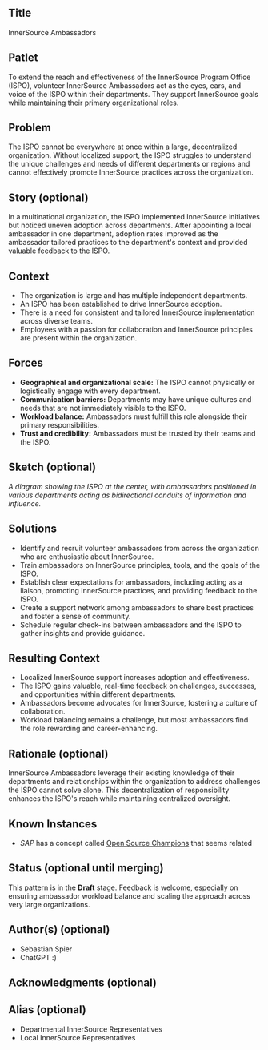 ## Title

InnerSource Ambassadors

## Patlet

To extend the reach and effectiveness of the InnerSource Program Office (ISPO), volunteer InnerSource Ambassadors act as the eyes, ears, and voice of the ISPO within their departments. They support InnerSource goals while maintaining their primary organizational roles.

## Problem

The ISPO cannot be everywhere at once within a large, decentralized organization. Without localized support, the ISPO struggles to understand the unique challenges and needs of different departments or regions and cannot effectively promote InnerSource practices across the organization.

## Story (optional)

In a multinational organization, the ISPO implemented InnerSource initiatives but noticed uneven adoption across departments. After appointing a local ambassador in one department, adoption rates improved as the ambassador tailored practices to the department's context and provided valuable feedback to the ISPO.

## Context

- The organization is large and has multiple independent departments.
- An ISPO has been established to drive InnerSource adoption.
- There is a need for consistent and tailored InnerSource implementation across diverse teams.
- Employees with a passion for collaboration and InnerSource principles are present within the organization.

## Forces

- **Geographical and organizational scale:** The ISPO cannot physically or logistically engage with every department.
- **Communication barriers:** Departments may have unique cultures and needs that are not immediately visible to the ISPO.
- **Workload balance:** Ambassadors must fulfill this role alongside their primary responsibilities.
- **Trust and credibility:** Ambassadors must be trusted by their teams and the ISPO.

## Sketch (optional)

*A diagram showing the ISPO at the center, with ambassadors positioned in various departments acting as bidirectional conduits of information and influence.*

## Solutions

- Identify and recruit volunteer ambassadors from across the organization who are enthusiastic about InnerSource.
- Train ambassadors on InnerSource principles, tools, and the goals of the ISPO.
- Establish clear expectations for ambassadors, including acting as a liaison, promoting InnerSource practices, and providing feedback to the ISPO.
- Create a support network among ambassadors to share best practices and foster a sense of community.
- Schedule regular check-ins between ambassadors and the ISPO to gather insights and provide guidance.

## Resulting Context

- Localized InnerSource support increases adoption and effectiveness.
- The ISPO gains valuable, real-time feedback on challenges, successes, and opportunities within different departments.
- Ambassadors become advocates for InnerSource, fostering a culture of collaboration.
- Workload balancing remains a challenge, but most ambassadors find the role rewarding and career-enhancing.

## Rationale (optional)

InnerSource Ambassadors leverage their existing knowledge of their departments and relationships within the organization to address challenges the ISPO cannot solve alone. This decentralization of responsibility enhances the ISPO's reach while maintaining centralized oversight.

## Known Instances

- *SAP* has a concept called [Open Source Champions](https://community.sap.com/t5/open-source-blogs/sap-open-source-champions/ba-p/13539587) that seems related

## Status (optional until merging)

This pattern is in the **Draft** stage. Feedback is welcome, especially on ensuring ambassador workload balance and scaling the approach across very large organizations.

## Author(s) (optional)

- Sebastian Spier
- ChatGPT :)

## Acknowledgments (optional)

## Alias (optional)

- Departmental InnerSource Representatives
- Local InnerSource Representatives
